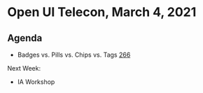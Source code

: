 # Open UI Telecon, March 4, 2021

## Agenda
* Badges vs. Pills vs. Chips vs. Tags [266](https://github.com/openui/open-ui/pull/266)

Next Week:
- IA Workshop

